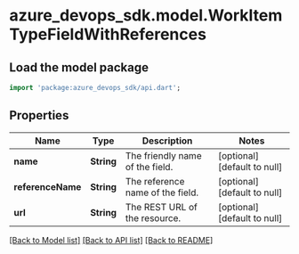 # azure_devops_sdk.model.WorkItemTypeFieldWithReferences

## Load the model package
```dart
import 'package:azure_devops_sdk/api.dart';
```

## Properties
Name | Type | Description | Notes
------------ | ------------- | ------------- | -------------
**name** | **String** | The friendly name of the field. | [optional] [default to null]
**referenceName** | **String** | The reference name of the field. | [optional] [default to null]
**url** | **String** | The REST URL of the resource. | [optional] [default to null]

[[Back to Model list]](../README.md#documentation-for-models) [[Back to API list]](../README.md#documentation-for-api-endpoints) [[Back to README]](../README.md)


